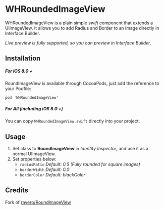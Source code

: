 # WHRoundedImageView
WHRoundedImageView is a plain simple _swift_ component that extends a UIImageView. It allows you to add Radius and Border to an image directly in Interface Builder.

*Live preview is fully supported, so you can preview in Interface Builder.*

## Installation
##### *For iOS 8.0 +*
RoundImageView is available through CocoaPods, just add the reference to your Podfile:

```
pod 'WHRoundedImageView'
```

##### *For All* (including iOS 8.0 +)
You can copy ```WHRoundedImageView.swift``` directly into your project.

## Usage
1. Set class to **RoundImageView** in _Identity Inspector_, and use it as a normal UIImageView. 
2. Set properties below:
    - ```radiusRatio```  _Default: 0.5 (Fully rounded for square images)_
    - ```borderWidth```  _Default: 0.0_
    - ```borderColor```  _Default: blackColor_

## Credits
Fork of [ravero/RoundImageView](https://github.com/ravero/RoundImageView)
